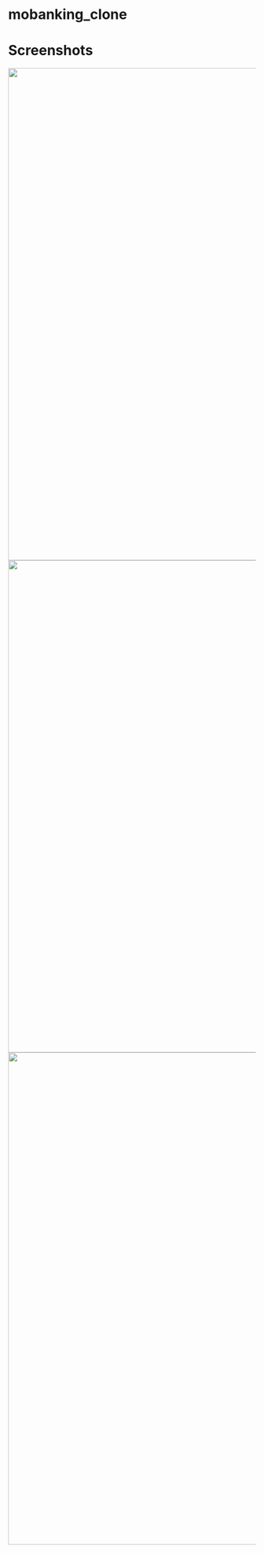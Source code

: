 # mobanking_clone

# Screenshots

<img src="https://user-images.githubusercontent.com/59753519/189091217-899b596f-2988-4fa6-bf2a-e30730810c91.png" align="left" height="1000" width="700" >
<br></br>
<img src="https://user-images.githubusercontent.com/59753519/189091219-2a5dcf7c-bd6f-4a78-9148-f3de04c2812e.png" align="left" height="1000" width="700" >
<img src="https://user-images.githubusercontent.com/59753519/189091218-5d3d34ea-d2d2-422b-9202-3a79c8b2dcc4.png" align="left" height="1000" width="700" >
